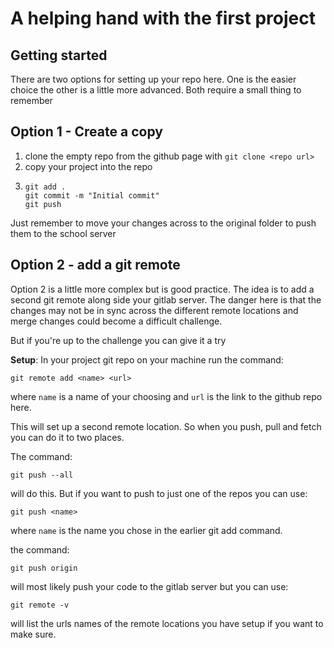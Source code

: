 # A helping hand with the first project

## Getting started

There are two options for setting up your repo here. One is the easier choice the other is a little more advanced. Both require a small thing to remember

## Option 1 - Create a copy

1. clone the empty repo from the github page with `git clone <repo url>`
2. copy your project into the repo
4. ```
   git add .
   git commit -m "Initial commit"
   git push
   ```

Just remember to move your changes across to the original folder to push them to the school server

## Option 2 - add a git remote

Option 2 is a little more complex but is good practice. The idea is to add a second git remote along side your gitlab server.
The danger here is that the changes may not be in sync across the different remote locations and merge changes could become a difficult challenge.

But if you're up to the challenge you can give it a try

**Setup**:
In your project git repo on your machine run the command:
  ```
git remote add <name> <url>
```
where `name` is a name of your choosing and `url` is the link to the github repo here.


This will set up a second remote location. So when you push, pull and fetch you can do it to two places.

The command:
```
git push --all
```
will do this. But if you want to push to just one of the repos you can use:
```
git push <name> 
```
where `name` is the name you chose in the earlier git add command.

the command:
```
git push origin
```
will most likely push your code to the gitlab server but you can use:
```
git remote -v 
```
will list the urls names of the remote locations you have setup if you want to make sure.
